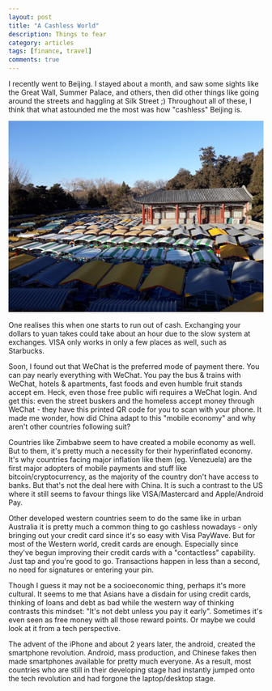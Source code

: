 ```yaml
---
layout: post
title: "A Cashless World"
description: Things to fear
category: articles
tags: [finance, travel]
comments: true
---
```


I recently went to Beijing. I stayed about a month, and saw some sights like the Great Wall, Summer Palace, and others, then did other things like going around the streets and haggling at Silk Street ;) Throughout all of these, I think that what astounded me the most was how "cashless" Beijing is.

<!-- more -->

<img src="/photos/2018-cashless-beijing.jpg">

One realises this when one starts to run out of cash. Exchanging your dollars to yuan takes could take about an hour due to the slow system at exchanges. VISA only works in only a few places as well, such as Starbucks.

Soon, I found out that WeChat is the preferred mode of payment there. You can pay nearly everything with WeChat. You pay the bus & trains with WeChat, hotels & apartments, fast foods and even humble fruit stands accept em. Heck, even those free public wifi requires a WeChat login. And get this: even the street buskers and the homeless accept money through WeChat - they have this printed QR code for you to scan with your phone. It made me wonder, how did China adapt to this "mobile economy" and why aren't other countries following suit?

Countries like Zimbabwe seem to have created a mobile economy as well. But to them, it's pretty much a necessity for their hyperinflated economy. It's why countries facing major inflation like them (eg. Venezuela) are the first major adopters of mobile payments and stuff like bitcoin/cryptocurrency, as the majority of the country don't have access to banks. But that's not the deal here with China. It is such a contrast to the US where it still seems to favour things like VISA/Mastercard and Apple/Android Pay. 

Other developed western countries seem to do the same like in urban Australia it is pretty much a common thing to go cashless nowadays - only bringing out your credit card since it's so easy with Visa PayWave. But for most of the Western world, credit cards are enough. Especially since they've begun improving their credit cards with a "contactless" capability. Just tap and you're good to go. Transactions happen in less than a second, no need for signatures or entering your pin. 

Though I guess it may not be a socioeconomic thing, perhaps it's more cultural. It seems to me that Asians have a disdain for using credit cards, thinking of loans and debt as bad while the western way of thinking contrasts this mindset: "It's not debt unless you pay it early". Sometimes it's even seen as free money with all those reward points. Or maybe we could look at it from a tech perspective. 

The advent of the iPhone and about 2 years later, the android, created the smartphone revolution. Android, mass production, and Chinese fakes then made smartphones available for pretty much everyone. As a result, most countries who are still in their developing stage had instantly jumped onto the tech revolution and had forgone the laptop/desktop stage.
